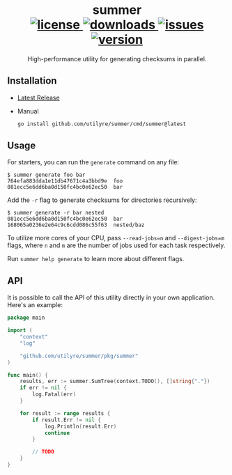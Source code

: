 <div align="center">
  <h1>
    summer
    <br />
    <a href="https://github.com/utilyre/summer/releases/latest">
      <img alt="license" src="https://img.shields.io/github/v/tag/utilyre/summer?label=version" />
    </a>
    <a href="https://go.dev">
      <img alt="downloads" src="https://img.shields.io/github/go-mod/go-version/utilyre/summer?label=go" />
    </a>
    <a href="https://github.com/utilyre/summer/issues">
      <img alt="issues" src="https://img.shields.io/github/issues/utilyre/bevy_prank?label=issues" />
    </a>
    <a href="https://github.com/utilyre/summer/actions/workflows/ci.yaml">
      <img alt="version" src="https://img.shields.io/github/actions/workflow/status/utilyre/summer/ci.yaml?label=ci" />
    </a>
  </h1>
  <p>
    High-performance utility for generating checksums in parallel.
  </p>
</div>

## Installation

- [Latest Release](https://github.com/utilyre/summer/releases/latest)

- Manual

  ```bash
  go install github.com/utilyre/summer/cmd/summer@latest
  ```

## Usage

For starters, you can run the `generate` command on any file:

```
$ summer generate foo bar
764efa883dda1e11db47671c4a3bbd9e  foo
081ecc5e6dd6ba0d150fc4bc0e62ec50  bar
```

Add the `-r` flag to generate checksums for directories recursively:

```
$ summer generate -r bar nested
081ecc5e6dd6ba0d150fc4bc0e62ec50  bar
168065a0236e2e64c9c6cdd086c55f63  nested/baz
```

To utilize more cores of your CPU, pass `--read-jobs=n` and `--digest-jobs=m`
flags, where `n` and `m` are the number of jobs used for each task respectively.

Run `summer help generate` to learn more about different flags.

## API

It is possible to call the API of this utility directly in your own
application. Here's an example:

```go
package main

import (
	"context"
	"log"

	"github.com/utilyre/summer/pkg/summer"
)

func main() {
	results, err := summer.SumTree(context.TODO(), []string{"."})
	if err != nil {
		log.Fatal(err)
	}

	for result := range results {
		if result.Err != nil {
			log.Println(result.Err)
			continue
		}

		// TODO
	}
}
```
